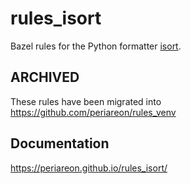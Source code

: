 # rules_isort

Bazel rules for the Python formatter [isort](https://pycqa.github.io/isort/).

## ARCHIVED

These rules have been migrated into https://github.com/periareon/rules_venv

## Documentation

https://periareon.github.io/rules_isort/
